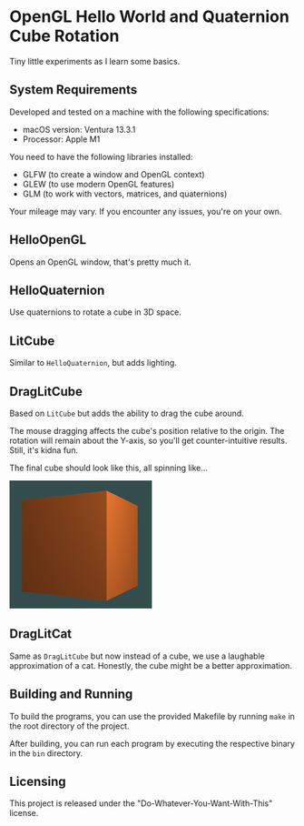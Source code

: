 # OpenGL Hello World and Quaternion Cube Rotation

Tiny little experiments as I learn some basics. 

## System Requirements

Developed and tested on a machine with the following specifications:

- macOS version: Ventura 13.3.1
- Processor: Apple M1

You need to have the following libraries installed:

- GLFW (to create a window and OpenGL context)
- GLEW (to use modern OpenGL features)
- GLM (to work with vectors, matrices, and quaternions)

Your mileage may vary. If you encounter any issues, you're on your own.

## HelloOpenGL

Opens an OpenGL window, that's pretty much it.

## HelloQuaternion

Use quaternions to rotate a cube in 3D space. 

## LitCube

Similar to `HelloQuaternion`, but adds lighting. 

## DragLitCube

Based on `LitCube` but adds the ability to drag the cube around. 

The mouse dragging affects the cube's position relative to the origin. The rotation will remain about the Y-axis, so you'll get counter-intuitive results.  Still, it's kidna fun.

The final cube should look like this, all spinning like...

![Cube Image](./graphics/cube.png)

## DragLitCat

Same as `DragLitCube` but now instead of a cube, we use a laughable approximation of a cat.  Honestly, the cube might be a better approximation.


## Building and Running

To build the programs, you can use the provided Makefile by running `make` in the root directory of the project.

After building, you can run each program by executing the respective binary in the `bin` directory.

## Licensing

This project is released under the "Do-Whatever-You-Want-With-This" license.